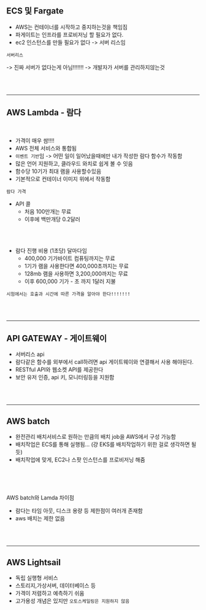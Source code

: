 ## ECS 및 Fargate


- AWS는 컨테이너를 시작하고 중지하는것을 책임짐
- 파게이트는 인프라를 프로비저닝 할 필요가 없다.
- ec2 인스턴스를 만들 필요가 없다 -> 서버 리스임

`서버리스` <br>

-> 진짜 서버가 없다는게 아님!!!!!!! -> 개발자가 서버를 관리하지않는것

<br>
<br>

------------------------
## AWS Lambda - 람다


<br>

- 가격이 매우 쌈!!!!
- AWS 전체 서비스와 통합됨
- `이벤트 기반`임 -> 어떤 일이 일어났을때에만 내가 작성한 람다 함수가 작동함
- 많은 언어 지원하고, 클라우드 와치로 쉽게 볼 수 잇음
- 함수당 10기가 최대 램을 사용할수있음
- 기본적으로 컨테이너 이미지 위에서 작동함


`람다 가격`
- API 콜
  - 처음 100만개는 무료
  - 이후에 백만개당 0.2달러

<br>
<br>

- 람다 진행 비용 (1초당) 달마다임
  - 400,000 기가바이트 컴퓨팅까지는 무료
  - 1기가 램을 사용한다면 400,000초까지는 무료
  - 128mb 램을 사용하면 3,200,000까지는 무료
  - 이후 600,000 기가 - 초 까지 1달러 지불


`시험에서는 호출과 시간에 따른 가격을 알아야 한다!!!!!!!`


<br>
<br>

------------------------------
## API GATEWAY - 게이트웨이

- 서버리스 api
- 람다같은 함수를 외부에서 call하려면 api 게이트웨이와 연결해서 사용 해야된다.
- RESTful API와 웹소켓 API를 제공한다
- 보안 유저 인증, api 키, 모니터링등을 지원함

<br>
<br>


--------------------------------
## AWS batch

- 완전관리 배치서비스로  원하는 만큼의 배치 job을 AWS에서 구성 가능함
- 배치작업은 ECS를 통해 실행됨... (걍 EKS를 배치작업하기 위한 걸로 생각하면 될듯)
- 배치작업에 맞게, EC2나 스팟 인스턴스를 프로비저닝 해줌

<br>
<br>
<br>

AWS batch와 Lamda 차이점
- 람다는 타임 아웃, 디스크 용량 등 제한점이 여러개 존재함
- aws 배치는 제한 없음

<br>
<br>

-------

## AWS Lightsail

- 독립 실행형 서비스
- 스토리지,가상서버, 데이터베이스 등
- 가격이 저렴하고 예측하기 쉬움
- 고가용성 개념은 있지만 `오토스케일링은 지원하지 않음`